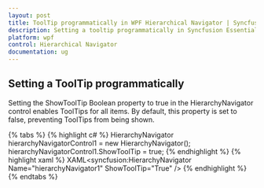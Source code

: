 ```yaml
---
layout: post
title: ToolTip programmatically in WPF Hierarchical Navigator | Syncfusion
description: Setting a tooltip programmatically in Syncfusion Essential Studio WPF Hierarchy Navigator control, its elements and more.
platform: wpf
control: Hierarchical Navigator
documentation: ug
---
```


## Setting a ToolTip programmatically

Setting the ShowToolTip Boolean property to true in the HierarchyNavigator control enables ToolTips for all items. By default, this property is set to false, preventing ToolTips from being shown.

{% tabs %}
{% highlight c# %}
HierarchyNavigator hierarchyNavigatorControl1 = new HierarchyNavigator();
hierarchyNavigatorControl1.ShowToolTip = true;
{% endhighlight %}
{% highlight xaml %}
XAML<syncfusion:HierarchyNavigator Name="hierarchyNavigator1" ShowToolTip="True" />
{% endhighlight  %}
{% endtabs %}


